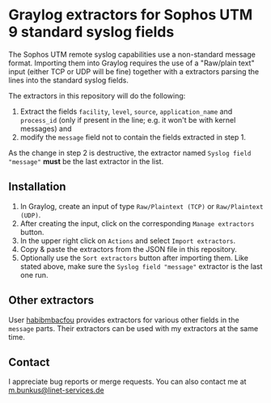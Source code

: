 # Graylog extractors for Sophos UTM 9 standard syslog fields

The Sophos UTM remote syslog capabilities use a non-standard message
format. Importing them into Graylog requires the use of a "Raw/plain
text" input (either TCP or UDP will be fine) together with a
extractors parsing the lines into the standard syslog fields.

The extractors in this repository will do the following:

1. Extract the fields `facility`, `level`, `source`,
   `application_name` and `process_id` (only if present in the line;
   e.g. it won't be with kernel messages) and
2. modify the `message` field not to contain the fields extracted in
   step 1.

As the change in step 2 is destructive, the extractor named `Syslog
field "message"` **must** be the last extractor in the list.

## Installation

1. In Graylog, create an input of type `Raw/Plaintext (TCP)` or
   `Raw/Plaintext (UDP)`.
2. After creating the input, click on the corresponding `Manage
   extractors` button.
3. In the upper right click on `Actions` and select `Import
   extractors`.
4. Copy & paste the extractors from the JSON file in this repository.
5. Optionally use the `Sort extractors` button after importing
   them. Like stated above, make sure the `Syslog field "message"`
   extractor is the last one run.

## Other extractors

User [habibmbacfou](https://github.com/habibmbacfou/graylogzeus)
provides extractors for various other fields in the `message`
parts. Their extractors can be used with my extractors at the same
time.

## Contact

I appreciate bug reports or merge requests. You can also contact me at
m.bunkus@linet-services.de
